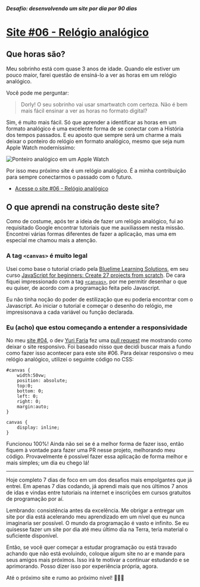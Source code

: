 ##### Desafio: desenvolvendo um site por dia por 90 dias 

# [Site #06 - Relógio analógico](https://www.dorlyneto.com/90sites/06-relogioanalogico)

## Que horas são?

Meu sobrinho está com quase 3 anos de idade. Quando ele estiver um pouco maior, farei questão de ensiná-lo a ver as horas em um relógio analógico. 

Você pode me perguntar: 
> Dorly! O seu sobrinho vai usar smartwatch com certeza. Não é bem mais fácil ensinar a ver as horas no formato digital?

Sim, é muito mais fácil. Só que aprender a identificar as horas em um formato analógico é uma excelente forma de se conectar com a História dos tempos passados. E eu aposto que sempre será um charme a mais deixar o ponteiro do relógio em formato analógico, mesmo que seja num Apple Watch moderníssimo:

![Ponteiro analógico em um Apple Watch](https://9to5mac.com/wp-content/uploads/sites/6/2019/09/watchOS-6-Meridian-Watch-Face-White.jpg)

Por isso meu próximo site é um relógio analógico. É a minha contribuição para sempre conectarmos o passado com o futuro.

* [Acesse o site #06 - Relógio analógico](https://www.dorlyneto.com/90sites/05-bomdiagrupo)

## O que aprendi na construção deste site?

Como de costume, após ter a ideia de fazer um relógio analógico, fui ao requisitado Google encontrar tutoriais que me auxiliassem nesta missão. Encontrei várias formas diferentes de fazer a aplicação, mas uma em especial me chamou mais a atenção. 

### A tag ```<canvas>``` é muito legal

Usei como base o tutorial criado pela [Bluelime Learning Solutions](https://bluelimelearningsolutions.com/), em seu curso [JavaScript for beginners: Create 27 projects from scratch](https://www.udemy.com/course/javascript-for-beginners-create-27-projects-from-scratch/). De cara fiquei impressionado com a tag [```<canvas>```](https://www.w3schools.com/html/html5_canvas.asp), por me permitir desenhar o que eu quiser, de acordo com a programação feita pelo Javascript. 

Eu não tinha noção do poder de estilização que eu poderia encontrar com o Javascript. Ao iniciar o tutorial e começar o desenho do relógio, me impresisonava a cada variável ou função declarada.

### Eu (acho) que estou começando a entender a responsividade

No meu [site #04](https://github.com/dorlyneto/90sites90days/tree/master/90sites/04-catavento), o dev [Yuri Faria](https://github.com/Windows87) fez uma [pull request](https://github.com/dorlyneto/90sites90days/pull/2) me mostrando como deixar o site responsivo. Foi baseado nisso que decidi buscar mais a fundo como fazer isso acontecer para este site #06. Para deixar responsivo o meu relógio analógico, utilizei o seguinte código no CSS:

```
#canvas {
    width:50vw;
    position: absolute;
    top:0;
    bottom: 0;
    left: 0;
    right: 0;
    margin:auto;
}

canvas {
    display: inline;
}
```

Funcionou 100%! Ainda não sei se é a melhor forma de fazer isso, então fiquem à vontade para fazer uma PR nesse projeto, melhorando meu código. Provavelmente é possível fazer essa aplicação de forma melhor e mais simples; um dia eu chego lá!

---

Hoje completo 7 dias de foco em um dos desafios mais empolgantes que já entrei. Em apenas 7 dias codando, já aprendi mais que nos últimos 7 anos de idas e vindas entre tutoriais na internet e inscrições em cursos gratuitos de programação por aí.

Lembrando: consistência antes da excelência. Me obrigar a entregar um site por dia está acelerando meu aprendizado em um nível que eu nunca imaginaria ser possível. O mundo da programação é vasto e infinito. Se eu quisesse fazer um site por dia até meu último dia na Terra, teria material o suficiente disponível. 

Então, se você quer começar a estudar programação ou está travado achando que não está evoluindo, coloque algum site no ar e mande para seus amigos mais próximos. Isso irá te motivar a continuar estudando e se aprimorando. Posso dizer isso por experiência própria, agora.

Até o próximo site e rumo ao próximo nível! 🚀🚀🚀